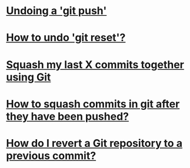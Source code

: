 # [Undoing a 'git push'](https://stackoverflow.com/questions/1270514/undoing-a-git-push)

# [How to undo 'git reset'?](https://stackoverflow.com/questions/2510276/how-to-undo-git-reset)

# [Squash my last X commits together using Git](https://stackoverflow.com/questions/5189560/squash-my-last-x-commits-together-using-git)

# [How to squash commits in git after they have been pushed?](https://stackoverflow.com/questions/5667884/how-to-squash-commits-in-git-after-they-have-been-pushed)

# [How do I revert a Git repository to a previous commit?](https://stackoverflow.com/questions/4114095/how-do-i-revert-a-git-repository-to-a-previous-commit)
<!--stackedit_data:
eyJoaXN0b3J5IjpbNTUyMjY0MzMwXX0=
-->
